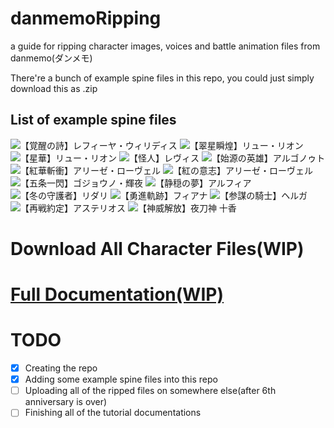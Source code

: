 # danmemoRipping
a guide for ripping character images, voices and battle animation files from danmemo(ダンメモ)

There're a bunch of example spine files in this repo, you could just simply download this as .zip

## List of example spine files
![](https://media.discordapp.net/attachments/1106922465533366343/1120181435463110696/hex.png "【覚醒の詩】レフィーヤ・ウィリディス")
![](https://media.discordapp.net/attachments/1106922465533366343/1120181400075784234/hex_2.png "【翠星瞬煌】リュー・リオン")
![](https://media.discordapp.net/attachments/1106922465533366343/1120181400327434250/hex_3.png "【星華】リュー・リオン")
![](https://media.discordapp.net/attachments/1106922465533366343/1120181400570699796/hex_4.png "【怪人】レヴィス")
![](https://media.discordapp.net/attachments/1106922465533366343/1120181400985948190/hex_5.png "【始源の英雄】アルゴノゥト")
![](https://media.discordapp.net/attachments/1106922465533366343/1120181401401172069/hex_6.png "【紅華斬衝】アリーゼ・ローヴェル")
![](https://media.discordapp.net/attachments/1106922465533366343/1120181401938055168/hex_7.png "【紅の意志】アリーゼ・ローヴェル")
![](https://media.discordapp.net/attachments/1106922465533366343/1120181402286170153/hex_8.png "【五条一閃】ゴジョウノ・輝夜")
![](https://media.discordapp.net/attachments/1106922465533366343/1120181402667864074/hex_9.png "【静穏の夢】アルフィア")
![](https://media.discordapp.net/attachments/1106922465533366343/1120181402961457213/hex_10.png "【冬の守護者】リダリ")
![](https://media.discordapp.net/attachments/1106922465533366343/1120181399840891012/hex_11.png "【勇進軌跡】フィアナ")
![](https://media.discordapp.net/attachments/1106922465533366343/1120181435693805678/hex_12.png "【参謀の騎士】ヘルガ")
![](https://media.discordapp.net/attachments/1106922465533366343/1120181436016771132/hex_13.png "【再戦約定】アステリオス")
![](https://media.discordapp.net/attachments/1106922465533366343/1120181436557824133/hex_14.png "【神威解放】夜刀神 十香")

# Download All Character Files(WIP)

# [Full Documentation(WIP)](https://github.com/MarioUniverseZ/danmemoRipping/wiki)

# TODO
- [x] Creating the repo
- [x] Adding some example spine files into this repo
- [ ] Uploading all of the ripped files on somewhere else(after 6th anniversary is over)
- [ ] Finishing all of the tutorial documentations
